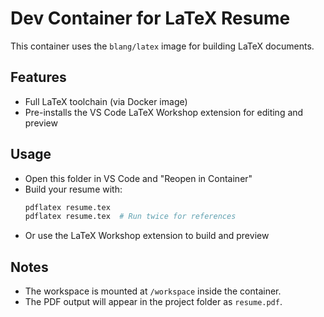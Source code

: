 # Dev Container for LaTeX Resume

This container uses the `blang/latex` image for building LaTeX documents.

## Features

- Full LaTeX toolchain (via Docker image)
- Pre-installs the VS Code LaTeX Workshop extension for editing and preview

## Usage

- Open this folder in VS Code and "Reopen in Container"
- Build your resume with:
  ```sh
  pdflatex resume.tex
  pdflatex resume.tex  # Run twice for references
  ```
- Or use the LaTeX Workshop extension to build and preview

## Notes

- The workspace is mounted at `/workspace` inside the container.
- The PDF output will appear in the project folder as `resume.pdf`.
